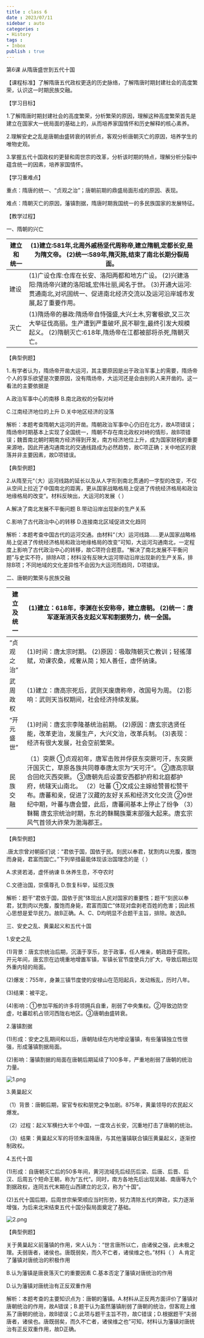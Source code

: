 ```yaml
---
title : class 6
date : 2023/07/11
sidebar : auto
categories : 
- History
tags : 
- Inbox
publish : true
---
```


第6课 从隋唐盛世到五代十国

【课程标准】了解隋唐五代政权更迭的历史脉络，了解隋唐时期封建社会的高度繁荣，认识这一时期民族交融。

【学习目标】

1.了解隋唐时期封建社会的高度繁荣，分析繁荣的原因，理解这种高度繁荣首先是建立在国家大一统局面的基础上的，从而培养家国情怀和历史解释的核心素养。

2.理解安史之乱是唐朝由盛转衰的转折点，客观分析唐朝灭亡的原因，培养学生的唯物史观。

3.掌握五代十国政权的更替和周世宗的改革，分析该时期的特点，理解分析分裂中蕴含统一的因素，培养家国情怀。

【学习重难点】

重点：隋唐的统一、“贞观之治”；唐朝前期的鼎盛局面形成的原因、表现。

难点：隋朝灭亡的原因，藩镇割据，隋唐时期我国统一的多民族国家的发展特征。

【教学过程】

一、隋朝的兴亡

 

| 建立和  统一 | (1)建立:581年,北周外戚杨坚代周称帝,建立隋朝,定都长安,是为隋文帝。  (2)统一:589年,隋灭陈,结束了南北长期分裂局面。 |
| ------------ | ------------------------------------------------------------ |
| 建设         | (1)广设仓库:仓库在长安、洛阳两都和地方广设。  (2)兴建洛阳:隋炀帝兴建的洛阳城,宏伟壮丽,闻名于世。  (3)开通大运河:贯通南北,对巩固统一、促进南北经济交流以及运河沿岸城市发展,起了重要作用。 |
| 灭亡         | (1)隋炀帝的暴政:隋炀帝自恃强盛,大兴土木,穷奢极欲,又三次大举征伐高丽。生产遭到严重破坏,民不聊生,最终引发大规模起义。  (2)隋朝灭亡:618年,隋炀帝在江都被部将杀死,隋朝灭亡。 |

【典型例题】

1..有学者认为，隋炀帝开凿大运河，其主要原因是出于政治军事上的需要，隋炀帝个人的享乐欲望是次要原因，没有隋炀帝，大运河还是会由别的人来开凿的。这一看法的主要依据是

A.政治军事中心的南移   B.南北政权的分裂对峙

C.江南经济地位的上升   D.关中地区经济的没落

解析：本题考查隋朝大运河的开凿。隋朝政治军事中心仍旧在北方，故A项错误；隋炀帝时期基本上实现了全国统一，隋朝不存在南北政权对峙的情形，故B项错误；魏晋南北朝时期南方经济得到开发，南方经济地位上升，成为国家财税的重要来源地，因此开通沟通南北的交通线路成为必然趋势，故C项正确；关中地区的衰落并非主要因素，故D项错误。

【典型例题】

2.从隋至元“（大）运河线路的延长以及从人字形到南北贯通的一字型的改变，不仅从空间上拉近了中国南北的距离，更从国家战略格局上促进了传统经济格局和政治地缘格局的改变”。材料反映出，大运河的发展（      ）

A.解决了南北发展不平衡问题  B.带动沿岸出现新的生产关系

C.影响了古代政治中心的转移  D.连接南北区域促进文化趋同

解析：本题考查中国古代的运河交通。由材料“（大）运河线路……更从国家战略格局上促进了传统经济格局和政治地缘格局的改变”可知，大运河沟通南北，一定程度上影响了古代政治中心的转移，故C项符合题意。“解决了南北发展不平衡问题”与史实不符，排除A项；材料没有反映大运河带动沿岸出现新的生产关系，排除B项；不同地域的文化差异性不会因为大运河而趋同，D项错误。

二、唐朝的繁荣与民族交融

| 建立及统一 | (1)建立：618年，李渊在长安称帝，建立唐朝。  (2)统一：唐军逐渐消灭各支起义军和割据势力，统一全国。 |
| ---------- | ------------------------------------------------------------ |
| “贞观之治” | (1)时间：唐太宗时期。  (2)原因：吸取隋朝灭亡教训；轻徭薄赋，劝课农桑，戒奢从简；知人善任，虚怀纳谏。 |
| 武周政权   | (1)建立：唐高宗死后，武则天废唐称帝，改国号为周。  (2)影响：武则天当权期间，社会经济持续发展。 |
| “开元盛世” | (1)时间：唐玄宗李隆基统治前期。  (2)原因：唐玄宗选贤任能，改革吏治，发展生产，大兴文治，改革兵制。  (3)表现：经济有很大发展，社会空前繁荣。 |
| 民族交融   | （1）突厥  ①贞观初年，唐军击败并俘获东突厥可汗，东突厥汗国灭亡，草原各族共同尊奉唐太宗为“天可汗”。  ②唐高宗联合回纥灭西突厥。  ③唐朝先后设置安西都护府和北庭都护府，统辖天山南北。  （2）吐蕃  ①文成公主嫁给赞普松赞干布。唐蕃和亲，促进了汉藏的友好关系和经济文化交流  ②9世纪中期，叶蕃与唐会盟，此后，唐蕃间基本上停止了纷争  （3）靺鞨 唐玄宗统治时期，东北的靺鞨族粟末部强大起来。唐玄宗风气首领大祚荣为渤海郡王。 |

 

【典型例题】

.唐太宗曾对朝臣们说：“君依于国，国依于民。刻民以奉君，犹割肉以充腹，腹饱而身毙，君富而国亡。”下列举措最能体现该治国理念的是（     ）

A.求贤若渴，虚怀纳谏  B.休养生息，不夺农时

C.文德治国，崇儒尊孔  D.恢复科举，延揽汉族

解析：题干“君依于国，国依于民”体现出人民对国家的重要性；题干“刻民以奉君，犹割肉以充腹，腹饱而身毙，君富而国亡”体现对盘剥老百姓的危害；因此核心思想是爱华民力。故B正确。A、C、D均明显不合题干主旨，排除。故选B。

三、安史之乱、黄巢起义和五代十国

1.安史之乱

(1)背景：唐玄宗统治后期，沉湎于享乐，怠于政事，任人唯亲，朝政趋于腐败。开元年间，唐玄宗在边境重地增置军镇，军镇长官节度使兵力扩大，导致后期出现外重内轻的局面。

(2)爆发：755年，身兼三镇节度使的安禄山在范阳起兵，发动叛乱，历时八年。

(3)结果：被平定。

(4)影响：①参加平叛的许多将领拥兵自重，削弱了中央集权。②导致边防空虚，吐蕃趁机占领河西陇右地区。③唐朝由盛转衰。

2.藩镇割据

(1)形成：安史之乱期间和以后，唐朝陆续在内地增设藩镇，有些藩镇独立性很强，形成藩镇割据局面。

(2)影响：藩镇割据的局面在唐朝后期延续了100多年，严重地削弱了唐朝的统治力量。

![1.png](./img/1.png)

3.黄巢起义

（1）背景：唐朝后期，宦官专权和朋党之争加剧。875年，黄巢领导的农民起义爆发。

（2）过程：起义军横扫大半个中国，一度攻占长安，沉重地打击了唐朝的统治。

（3）结果：黄巢起义军的将领朱温降唐，与其他藩镇联合镇压黄巢起义，逐渐控制政权。

4.五代十国

(1)形成：自唐朝灭亡后的50多年间，黄河流域先后经历后梁、后唐、后晋、后汉、后周五个短命王朝，称为“五代”。同时，南方各地先后出现吴越、南唐等九个割据政权，连同五代末期在山西建立的北汉，称为“十国”。

(2)五代十国后期，后周世宗柴荣顺应当时形势，努力清除五代的弊政，实力逐渐增强，为后来北宋结束五代十国分裂局面奠定了基础。

![2.png](./img/2.png)

 

【典型例题】

关于黄巢起义前藩镇的作用，宋人认为：“世言唐所以亡，由诸侯之强，此未极之理。夫弱唐者，诸侯也。唐既弱矣，而久不亡者，诸侯维之也。”材料（  ）
 A.肯定了藩镇对唐统治的积极作用   

B.认为藩镇是唐衰落灭亡的重要因素
 C.基本否定了藩镇对唐统治的作用   

D.认为藩镇对唐统治有正反双重作用

解析：本题考查的主要知识点为：唐朝的藩镇。A.材料从正反两方面评价了藩镇对唐朝统治的作用，故A错误；B.题干认为虽然藩镇削弱了唐朝的统治，但客观上维系了唐朝的统治，故B错误；C.此项与题干主旨不符，故C错误；D.根据题干“夫弱唐者，诸侯也。唐既弱矣，而久不亡者，诸侯维之也”可知，材料认为藩镇对唐统治有正反双重作用，故D正确。 

 

 

 

 

 